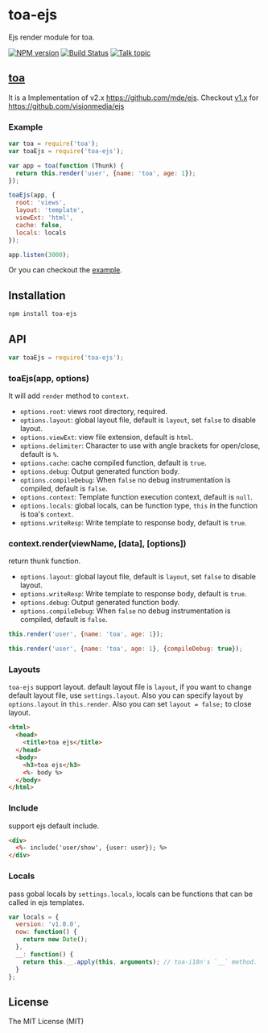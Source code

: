 toa-ejs
====
Ejs render module for toa.

[![NPM version][npm-image]][npm-url]
[![Build Status][travis-image]][travis-url]
[![Talk topic][talk-image]][talk-url]

## [toa](https://github.com/toajs/toa)

It is a Implementation of v2.x https://github.com/mde/ejs. Checkout [v1.x](https://github.com/toajs/toa-ejs/tree/v1.1.0) for https://github.com/visionmedia/ejs

### Example

```js
var toa = require('toa');
var toaEjs = require('toa-ejs');

var app = toa(function (Thunk) {
  return this.render('user', {name: 'toa', age: 1});
});

toaEjs(app, {
  root: 'views',
  layout: 'template',
  viewExt: 'html',
  cache: false,
  locals: locals
});

app.listen(3000);
```

Or you can checkout the [example](https://github.com/toajs/toa-ejs/tree/master/examples).

## Installation

```bash
npm install toa-ejs
```

## API

  ```js
  var toaEjs = require('toa-ejs');
  ```
### toaEjs(app, options)

It will add `render` method to `context`.

- `options.root`: views root directory, required.
- `options.layout`: global layout file, default is `layout`, set `false` to disable layout.
- `options.viewExt`: view file extension, default is `html`.
- `options.delimiter`: Character to use with angle brackets for open/close, default is `%`.
- `options.cache`: cache compiled function, default is `true`.
- `options.debug`: Output generated function body.
- `options.compileDebug`: When `false` no debug instrumentation is compiled, default is `false`.
- `options.context`: Template function execution context, default is `null`.
- `options.locals`: global locals, can be function type, `this` in the function is toa's `context`.
- `options.writeResp`: Write template to response body, default is `true`.

### context.render(viewName, [data], [options])

return thunk function.

- `options.layout`: global layout file, default is `layout`, set `false` to disable layout.
- `options.writeResp`: Write template to response body, default is `true`.
- `options.debug`: Output generated function body.
- `options.compileDebug`: When `false` no debug instrumentation is compiled, default is `false`.


```js
this.render('user', {name: 'toa', age: 1});
```

```js
this.render('user', {name: 'toa', age: 1}, {compileDebug: true});
```

### Layouts

`toa-ejs` support layout. default layout file is `layout`, if you want to change default layout file, use `settings.layout`. Also you can specify layout by `options.layout` in `this.render`.
Also you can set `layout = false;` to close layout.

```html
<html>
  <head>
    <title>toa ejs</title>
  </head>
  <body>
    <h3>toa ejs</h3>
    <%- body %>
  </body>
</html>
```

### Include

support ejs default include.

```html
<div>
  <%- include('user/show', {user: user}); %>
</div>
```

### Locals

pass gobal locals by `settings.locals`, locals can be functions that can be called in ejs templates.

```js
var locals = {
  version: 'v1.0.0',
  now: function() {
    return new Date();
  },
  __: function() {
    return this.__.apply(this, arguments); // toa-i18n's `__` method.
  }
};
```

## License

The MIT License (MIT)

[npm-url]: https://npmjs.org/package/toa-ejs
[npm-image]: http://img.shields.io/npm/v/toa-ejs.svg

[travis-url]: https://travis-ci.org/toajs/toa-ejs
[travis-image]: http://img.shields.io/travis/toajs/toa-ejs.svg

[talk-url]: https://guest.talk.ai/rooms/a6a9331024
[talk-image]: https://img.shields.io/talk/t/a6a9331024.svg
